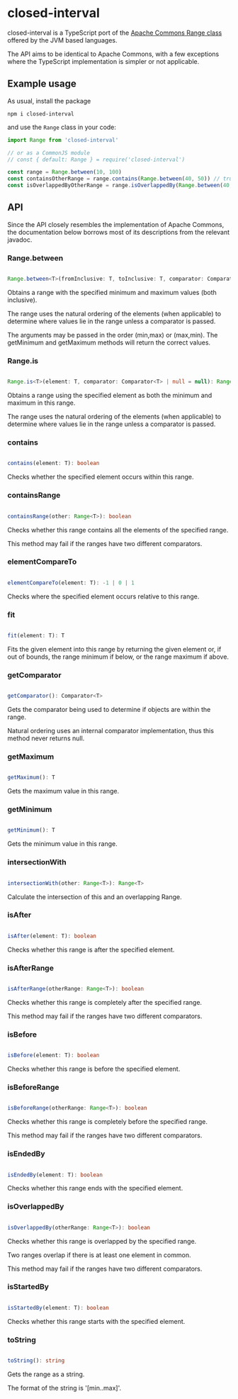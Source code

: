 # closed-interval

closed-interval is a TypeScript port of the [Apache Commons Range class](https://commons.apache.org/proper/commons-lang/apidocs/org/apache/commons/lang3/Range.html) offered by the JVM based languages.

The API aims to be identical to Apache Commons, with a few exceptions where the TypeScript implementation is simpler or not applicable.

## Example usage

As usual, install the package

```
npm i closed-interval
```

and use the `Range` class in your code:

```js
import Range from 'closed-interval'

// or as a CommonJS module
// const { default: Range } = require('closed-interval')

const range = Range.between(10, 100)
const containsOtherRange = range.contains(Range.between(40, 50)) // true
const isOverlappedByOtherRange = range.isOverlappedBy(Range.between(40, 50)) // false
```

## API

Since the API closely resembles the implementation of Apache Commons, the documentation below borrows most of its descriptions from the relevant javadoc.

### Range.between

```typescript

Range.between<T>(fromInclusive: T, toInclusive: T, comparator: Comparator<T> | null = null): Range<T>

```

Obtains a range with the specified minimum and maximum values (both inclusive).

The range uses the natural ordering of the elements (when applicable) to determine where values lie in the range unless a comparator is passed.

The arguments may be passed in the order (min,max) or (max,min). The getMinimum and getMaximum methods will return the correct values.

### Range.is

```typescript

Range.is<T>(element: T, comparator: Comparator<T> | null = null): Range<T>
```

Obtains a range using the specified element as both the minimum and maximum in this range.

The range uses the natural ordering of the elements (when applicable) to determine where values lie in the range unless a comparator is passed.

### contains

```typescript

contains(element: T): boolean
```

Checks whether the specified element occurs within this range.

### containsRange

```typescript

containsRange(other: Range<T>): boolean
```

Checks whether this range contains all the elements of the specified range.

This method may fail if the ranges have two different comparators.

### elementCompareTo

```typescript

elementCompareTo(element: T): -1 | 0 | 1
```

Checks where the specified element occurs relative to this range.

### fit

```typescript

fit(element: T): T
```

Fits the given element into this range by returning the given element or, if out of bounds, the range minimum if below, or the range maximum if above.

### getComparator

```typescript

getComparator(): Comparator<T>
```

Gets the comparator being used to determine if objects are within the range.

Natural ordering uses an internal comparator implementation, thus this method never returns null.

### getMaximum

```typescript

getMaximum(): T
```

Gets the maximum value in this range.

### getMinimum

```typescript

getMinimum(): T
```

Gets the minimum value in this range.

### intersectionWith

```typescript

intersectionWith(other: Range<T>): Range<T>
```

Calculate the intersection of this and an overlapping Range.

### isAfter

```typescript

isAfter(element: T): boolean
```

Checks whether this range is after the specified element.

### isAfterRange

```typescript

isAfterRange(otherRange: Range<T>): boolean
```

Checks whether this range is completely after the specified range.

This method may fail if the ranges have two different comparators.

### isBefore

```typescript

isBefore(element: T): boolean
```

Checks whether this range is before the specified element.

### isBeforeRange

```typescript

isBeforeRange(otherRange: Range<T>): boolean
```

Checks whether this range is completely before the specified range.

This method may fail if the ranges have two different comparators.

### isEndedBy

```typescript

isEndedBy(element: T): boolean
```

Checks whether this range ends with the specified element.

### isOverlappedBy

```typescript

isOverlappedBy(otherRange: Range<T>): boolean
```

Checks whether this range is overlapped by the specified range.

Two ranges overlap if there is at least one element in common.

This method may fail if the ranges have two different comparators.

### isStartedBy

```typescript

isStartedBy(element: T): boolean
```

Checks whether this range starts with the specified element.

### toString

```typescript

toString(): string
```

Gets the range as a string.

The format of the string is '[min..max]'.
